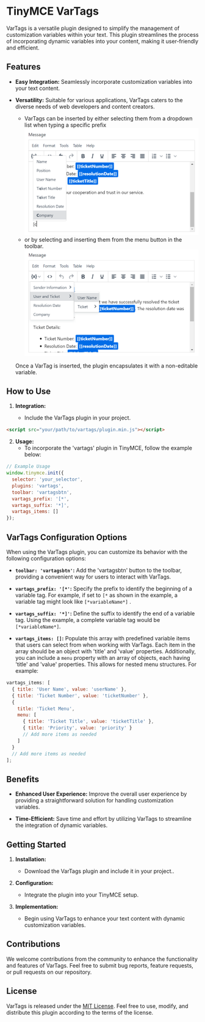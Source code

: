 # TinyMCE VarTags

VarTags is a versatile plugin designed to simplify the management of customization variables within your text. This plugin streamlines the process of incorporating dynamic variables into your content, making it user-friendly and efficient.

## Features

- **Easy Integration:** Seamlessly incorporate customization variables into your text content.

- **Versatility:** Suitable for various applications, VarTags caters to the diverse needs of web developers and content creators.

  - VarTags can be inserted by either selecting them from a dropdown list when typing a specific prefix
    ![VarTags screen](./demo/assets/img/screen.png)
  - or by selecting and inserting them from the menu button in the toolbar.
    ![VarTags screen](./demo/assets/img/screen-1.png)

  Once a VarTag is inserted, the plugin encapsulates it with a non-editable variable.

## How to Use

1. **Integration:**

   - Include the VarTags plugin in your project.

```html
<script src="your/path/to/vartags/plugin.min.js"></script>
```

2. **Usage:**
   - To incorporate the 'vartags' plugin in TinyMCE, follow the example below:

```javascript
// Example Usage
window.tinymce.init({
  selector: 'your_selector',
  plugins: 'vartags',
  toolbar: 'vartagsbtn',
  vartags_prefix: '[*',
  vartags_suffix: '*]',
  vartags_items: []
});
```

## VarTags Configuration Options

When using the VarTags plugin, you can customize its behavior with the following configuration options:

- **`toolbar: 'vartagsbtn'`:** Add the 'vartagsbtn' button to the toolbar, providing a convenient way for users to interact with VarTags.

- **`vartags_prefix: '[*'`:** Specify the prefix to identify the beginning of a variable tag. For example, if set to `[*` as shown in the example, a variable tag might look like `[*variableName*]` .

- **`vartags_suffix: '*]'`:** Define the suffix to identify the end of a variable tag. Using the example, a complete variable tag would be `[*variableName*]`.

- **`vartags_items: []`:** Populate this array with predefined variable items that users can select from when working with VarTags. Each item in the array should be an object with 'title' and 'value' properties. Additionally, you can include a `menu` property with an array of objects, each having 'title' and 'value' properties. This allows for nested menu structures. For example:

```javascript
vartags_items: [
  { title: 'User Name', value: 'userName' },
  { title: 'Ticket Number', value: 'ticketNumber' },
  {
    title: 'Ticket Menu',
    menu: [
      { title: 'Ticket Title', value: 'ticketTitle' },
      { title: 'Priority', value: 'priority' }
      // Add more items as needed
    ]
  }
  // Add more items as needed
];
```

## Benefits

- **Enhanced User Experience:** Improve the overall user experience by providing a straightforward solution for handling customization variables.

- **Time-Efficient:** Save time and effort by utilizing VarTags to streamline the integration of dynamic variables.

## Getting Started

1. **Installation:**

   - Download the VarTags plugin and include it in your project..

2. **Configuration:**

   - Integrate the plugin into your TinyMCE setup.

3. **Implementation:**
   - Begin using VarTags to enhance your text content with dynamic customization variables.

## Contributions

We welcome contributions from the community to enhance the functionality and features of VarTags. Feel free to submit bug reports, feature requests, or pull requests on our repository.

## License

VarTags is released under the [MIT License](LICENSE). Feel free to use, modify, and distribute this plugin according to the terms of the license.

